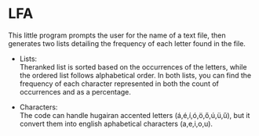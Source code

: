 # LFA

This little program prompts the user for the name of a text file, 
then generates two lists detailing the frequency of each letter found in the file.
- Lists:     
Theranked list is sorted based on the occurrences of the letters, while the ordered list follows alphabetical order.
In both lists, you can find the frequency of each character represented in both the count of occurrences and as a percentage.

- Characters:    
The code can handle hugairan accented letters (á,é,í,ó,ö,ő,ú,ü,ű), but it convert them into english aphabetical characters
(a,e,i,o,u).
